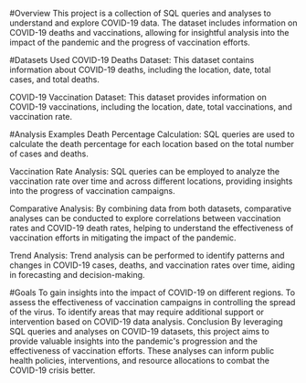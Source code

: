 #Overview
This project is a collection of SQL queries and analyses to understand and explore COVID-19 data. The dataset includes information on COVID-19 deaths and vaccinations, allowing for insightful analysis into the impact of the pandemic and the progress of vaccination efforts.

#Datasets Used
COVID-19 Deaths Dataset: This dataset contains information about COVID-19 deaths, including the location, date, total cases, and total deaths.

COVID-19 Vaccination Dataset: This dataset provides information on COVID-19 vaccinations, including the location, date, total vaccinations, and vaccination rate.

#Analysis Examples
Death Percentage Calculation: SQL queries are used to calculate the death percentage for each location based on the total number of cases and deaths.

Vaccination Rate Analysis: SQL queries can be employed to analyze the vaccination rate over time and across different locations, providing insights into the progress of vaccination campaigns.

Comparative Analysis: By combining data from both datasets, comparative analyses can be conducted to explore correlations between vaccination rates and COVID-19 death rates, helping to understand the effectiveness of vaccination efforts in mitigating the impact of the pandemic.

Trend Analysis: Trend analysis can be performed to identify patterns and changes in COVID-19 cases, deaths, and vaccination rates over time, aiding in forecasting and decision-making.

#Goals
To gain insights into the impact of COVID-19 on different regions.
To assess the effectiveness of vaccination campaigns in controlling the spread of the virus.
To identify areas that may require additional support or intervention based on COVID-19 data analysis.
Conclusion
By leveraging SQL queries and analyses on COVID-19 datasets, this project aims to provide valuable insights into the pandemic's progression and the effectiveness of vaccination efforts. These analyses can inform public health policies, interventions, and resource allocations to combat the COVID-19 crisis better.

